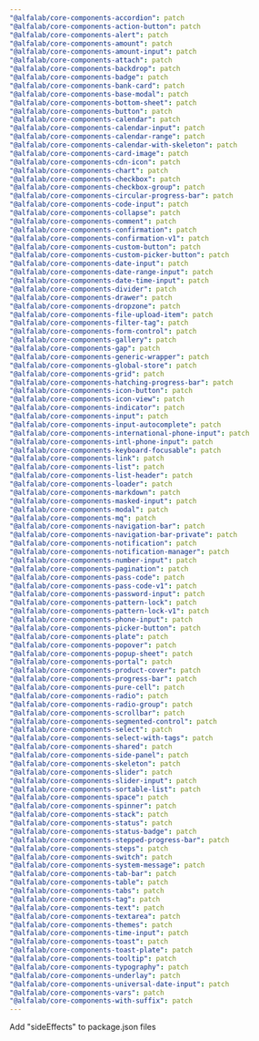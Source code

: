 ```yaml
---
"@alfalab/core-components-accordion": patch
"@alfalab/core-components-action-button": patch
"@alfalab/core-components-alert": patch
"@alfalab/core-components-amount": patch
"@alfalab/core-components-amount-input": patch
"@alfalab/core-components-attach": patch
"@alfalab/core-components-backdrop": patch
"@alfalab/core-components-badge": patch
"@alfalab/core-components-bank-card": patch
"@alfalab/core-components-base-modal": patch
"@alfalab/core-components-bottom-sheet": patch
"@alfalab/core-components-button": patch
"@alfalab/core-components-calendar": patch
"@alfalab/core-components-calendar-input": patch
"@alfalab/core-components-calendar-range": patch
"@alfalab/core-components-calendar-with-skeleton": patch
"@alfalab/core-components-card-image": patch
"@alfalab/core-components-cdn-icon": patch
"@alfalab/core-components-chart": patch
"@alfalab/core-components-checkbox": patch
"@alfalab/core-components-checkbox-group": patch
"@alfalab/core-components-circular-progress-bar": patch
"@alfalab/core-components-code-input": patch
"@alfalab/core-components-collapse": patch
"@alfalab/core-components-comment": patch
"@alfalab/core-components-confirmation": patch
"@alfalab/core-components-confirmation-v1": patch
"@alfalab/core-components-custom-button": patch
"@alfalab/core-components-custom-picker-button": patch
"@alfalab/core-components-date-input": patch
"@alfalab/core-components-date-range-input": patch
"@alfalab/core-components-date-time-input": patch
"@alfalab/core-components-divider": patch
"@alfalab/core-components-drawer": patch
"@alfalab/core-components-dropzone": patch
"@alfalab/core-components-file-upload-item": patch
"@alfalab/core-components-filter-tag": patch
"@alfalab/core-components-form-control": patch
"@alfalab/core-components-gallery": patch
"@alfalab/core-components-gap": patch
"@alfalab/core-components-generic-wrapper": patch
"@alfalab/core-components-global-store": patch
"@alfalab/core-components-grid": patch
"@alfalab/core-components-hatching-progress-bar": patch
"@alfalab/core-components-icon-button": patch
"@alfalab/core-components-icon-view": patch
"@alfalab/core-components-indicator": patch
"@alfalab/core-components-input": patch
"@alfalab/core-components-input-autocomplete": patch
"@alfalab/core-components-international-phone-input": patch
"@alfalab/core-components-intl-phone-input": patch
"@alfalab/core-components-keyboard-focusable": patch
"@alfalab/core-components-link": patch
"@alfalab/core-components-list": patch
"@alfalab/core-components-list-header": patch
"@alfalab/core-components-loader": patch
"@alfalab/core-components-markdown": patch
"@alfalab/core-components-masked-input": patch
"@alfalab/core-components-modal": patch
"@alfalab/core-components-mq": patch
"@alfalab/core-components-navigation-bar": patch
"@alfalab/core-components-navigation-bar-private": patch
"@alfalab/core-components-notification": patch
"@alfalab/core-components-notification-manager": patch
"@alfalab/core-components-number-input": patch
"@alfalab/core-components-pagination": patch
"@alfalab/core-components-pass-code": patch
"@alfalab/core-components-pass-code-v1": patch
"@alfalab/core-components-password-input": patch
"@alfalab/core-components-pattern-lock": patch
"@alfalab/core-components-pattern-lock-v1": patch
"@alfalab/core-components-phone-input": patch
"@alfalab/core-components-picker-button": patch
"@alfalab/core-components-plate": patch
"@alfalab/core-components-popover": patch
"@alfalab/core-components-popup-sheet": patch
"@alfalab/core-components-portal": patch
"@alfalab/core-components-product-cover": patch
"@alfalab/core-components-progress-bar": patch
"@alfalab/core-components-pure-cell": patch
"@alfalab/core-components-radio": patch
"@alfalab/core-components-radio-group": patch
"@alfalab/core-components-scrollbar": patch
"@alfalab/core-components-segmented-control": patch
"@alfalab/core-components-select": patch
"@alfalab/core-components-select-with-tags": patch
"@alfalab/core-components-shared": patch
"@alfalab/core-components-side-panel": patch
"@alfalab/core-components-skeleton": patch
"@alfalab/core-components-slider": patch
"@alfalab/core-components-slider-input": patch
"@alfalab/core-components-sortable-list": patch
"@alfalab/core-components-space": patch
"@alfalab/core-components-spinner": patch
"@alfalab/core-components-stack": patch
"@alfalab/core-components-status": patch
"@alfalab/core-components-status-badge": patch
"@alfalab/core-components-stepped-progress-bar": patch
"@alfalab/core-components-steps": patch
"@alfalab/core-components-switch": patch
"@alfalab/core-components-system-message": patch
"@alfalab/core-components-tab-bar": patch
"@alfalab/core-components-table": patch
"@alfalab/core-components-tabs": patch
"@alfalab/core-components-tag": patch
"@alfalab/core-components-text": patch
"@alfalab/core-components-textarea": patch
"@alfalab/core-components-themes": patch
"@alfalab/core-components-time-input": patch
"@alfalab/core-components-toast": patch
"@alfalab/core-components-toast-plate": patch
"@alfalab/core-components-tooltip": patch
"@alfalab/core-components-typography": patch
"@alfalab/core-components-underlay": patch
"@alfalab/core-components-universal-date-input": patch
"@alfalab/core-components-vars": patch
"@alfalab/core-components-with-suffix": patch
---
```


Add "sideEffects" to package.json files
